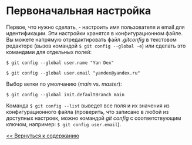 # Первоначальная настройка

Первое, что нужно сделать, - настроить имя пользователя и email для идентификации. Эти настройки хранятся в конфигурационном файле. Вы можете напрямую отредактировать файл *.gitconfig* в текстовом редакторе (вызов командой `$ git config --global -e`) или сделать это командами для отдельных полей:

`$ git config --global user.name "Yan Dex"`

`$ git config --global user.email "yandex@yandex.ru"`

Выбор ветки по умолчанию (*main* vs. *master*):

`$ git config --global init.defaultBranch main`

Команда `$ git config --list` выведет все поля и их значения из конфигурационного файла (проверить, что записано в любой из доступных настроек, можно командой *git config* с соответствующим ключом, например: `$ git config user.email`).

[<< Вернуться к содержанию](../../readme.md)

